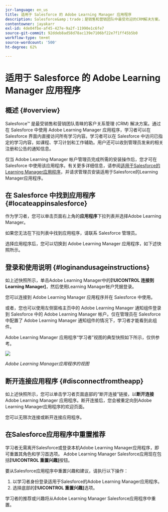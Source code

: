 ```yaml
---
jcr-language: en_us
title: 适用于 Salesforce 的 Adobe Learning Manager 应用程序
description: Salesforce&amp；trade；是销售和营销团队中最受欢迎的CRM解决方案。 通过在 Salesforce 中使用 Adobe Learning Manager 应用程序，学习者可以在 Salesforce 界面内直接访问所有学习内容。学习者可以在 Salesforce 中访问已指定的学习内容，如课程、学习计划和工作辅助。用户还可以收到管理员发来的相关注册和公告的通知信息。
contentowner: jayakarr
exl-id: 4de04fbe-af45-427e-9a2f-11990e1c6fe7
source-git-commit: 92ddeb8ad58d78ac139e7106bf22e7f1ff45b5b0
workflow-type: tm+mt
source-wordcount: '500'
ht-degree: 62%

---
```


# 适用于 Salesforce 的 Adobe Learning Manager 应用程序

## 概述 {#overview}

Salesforce™ 是最受销售和营销团队青睐的客户关系管理 (CRM) 解决方案。通过在 Salesforce 中使用 Adobe Learning Manager 应用程序，学习者可以在 Salesforce 界面内直接访问所有学习内容。学习者可以在 Salesforce 中访问已指定的学习内容，如课程、学习计划和工作辅助。用户还可以收到管理员发来的相关注册和公告的通知信息。

仅当 Adobe Learning Manager 帐户管理员完成所需的安装操作后，您才可在 Salesforce 中使用该应用程序。有关更多详细信息，请参阅[适用于Salesforce的Learning Manager应用程序](../../integration-admin/feature-summary/sfdc-app.md)，并请求管理员安装适用于Salesforce的Learning Manager应用程序。

## 在 Salesforce 中找到应用程序 {#locateappinsalesforce}

作为学习者，您可以单击页面右上角的&#x200B;**应用程序**&#x200B;下拉列表并选择Adobe Learning Manager。

如果您无法在下拉列表中找到应用程序，请联系 Salesforce 管理员。

选择应用程序后，您可以切换到 Adobe Learning Manager 应用程序，如下述快照所示。

<!--![](assets/connect-to-prime.png)-->

## 登录和使用说明 {#loginandusageinstructions}

如上述快照所示，单击Adobe Learning Manager中的&#x200B;**[!UICONTROL 连接到Learning Manager]**，然后使用Learning Manager帐户凭据登录。

您可以连接到 Adobe Learning Manager 应用程序并在 Salesforce 中使用。

或者，您也可以使用左侧窗格主页中的 Adobe Learning Manager 通知组件登录到 Salesforce 中的 Adobe Learning Manager 帐户。仅在管理员在 Salesforce 中配置了 Adobe Learning Manager 通知组件的情况下，学习者才能看到此组件。

Adobe Learning Manager 应用程序“学习者”视图的典型快照如下所示，仅供参考。

![](assets/learners-view.png)

*Adobe Learning Manager应用程序的视图*

## 断开连接应用程序 {#disconnectfromtheapp}

如上述快照所示，您可以单击学习者页面底部的“断开连接”链接，以&#x200B;**断开连接** Adobe Learning Manager 应用程序。断开连接后，您会被重定向到Adobe Learning Manager应用程序的欢迎页面。

您可以无限次连接或断开连接应用程序。

## 在Salesforce应用程序中重置推荐

学习者无需离开Salesforce或登录本机Adobe Learning Manager应用程序，即可重置其角色和学习首选项。 Adobe Learning Manager Salesforce应用现在包括&#x200B;**[!UICONTROL 重置兴趣]**&#x200B;按钮。

要从Salesforce应用程序中重置兴趣和建议，请执行以下操作：

1. 以学习者身份登录适用于Salesforce的Adobe Learning Manager应用程序。
2. 选择底部的&#x200B;**[!UICONTROL 重置兴趣]**&#x200B;选项。

学习者的推荐或兴趣将从Adobe Learning Manager Salesforce应用程序中重置。
